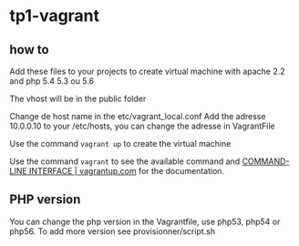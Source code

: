 # tp1-vagrant 

## how to
Add these files to your projects to create virtual machine with apache 2.2 and php 5.4 5.3 ou 5.6

The vhost will be in the public folder

Change de host name in the etc/vagrant_local.conf
Add the adresse 10.0.0.10 to your /etc/hosts, you can change the adresse in VagrantFile

Use the command `vagrant up` to create the virtual machine

Use the command `vagrant` to see the available command and [COMMAND-LINE INTERFACE | vagrantup.com](https://docs.vagrantup.com/v2/cli/index.html) for the documentation.

## PHP version

You can change the php version in the Vagrantfile, use php53, php54 or php56. To add more version see provisionner/script.sh



